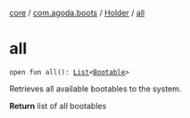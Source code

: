 [core](../../index.md) / [com.agoda.boots](../index.md) / [Holder](index.md) / [all](./all.md)

# all

`open fun all(): `[`List`](https://kotlinlang.org/api/latest/jvm/stdlib/kotlin.collections/-list/index.html)`<`[`Bootable`](../-bootable/index.md)`>`

Retrieves all available bootables to the system.

**Return**
list of all bootables

